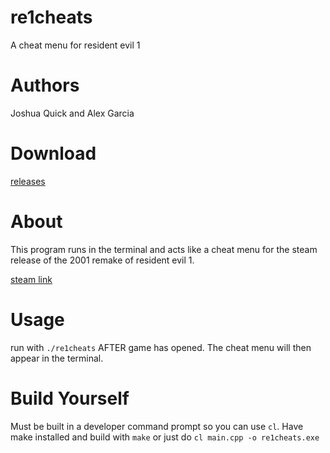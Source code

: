 # re1cheats
A cheat menu for resident evil 1
# Authors
Joshua Quick and Alex Garcia
# Download
[releases](https://github.com/alexgarcia723/re1cheats/releases)
# About
This program runs in the terminal and acts like a cheat menu for the steam release of the 2001 remake of resident evil 1.

[steam link](https://store.steampowered.com/app/304240/Resident_Evil/)

# Usage
run with `./re1cheats` AFTER game has opened. The cheat menu will then appear in the terminal.
# Build Yourself
Must be built in a developer command prompt so you can use `cl`. Have make installed and build with `make` or just do `cl main.cpp -o re1cheats.exe` 

